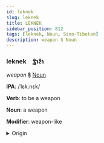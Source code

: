 ```yaml
---
id: leknek
slug: leknek
title: LEKNEK
sidebar_position: 812
tags: [leknek, Noun, Sino-Tibetan]
description: weapon § Noun
---
```


### leknek&emsp;<span kind="abugida">ʓ̑ɿƨ̑ɿ</span>

*weapon* **§** [Noun](../../tags/Noun)

**IPA**: /ˈlɛk.nɛk/

**Verb**: to be a weapon

**Noun**: a weapon

**Modifier**: weapon-like

<details>
    <summary>Origin</summary>
    Burmese လက်နက် laknak /lɛʔnɛʔ/<br/>
    <em>Sino-Tibetan Language Family</em>
</details>